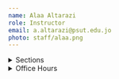 ```yaml
---
name: Alaa Altarazi
role: Instructor
email: a.altarazi@psut.edu.jo
photo: staff/alaa.png
---
```

<details class="jtd-accordion">
  <summary>Sections</summary>
  <ul>
    <li><a href="#section-1">Section 1</a></li>
    <li><a href="#section-2">Section 2</a></li>
    <li><a href="#section-3">Section 3</a></li>
    <li><a href="#section-4">Section 4</a></li>
  </ul>
</details>

<details class="jtd-accordion">
  <summary>Office Hours</summary>
  <ul>
    <li>SuTuTh: xx - xx</li>
    <li>MoWe: xx - xx</li>
  </ul>
</details>